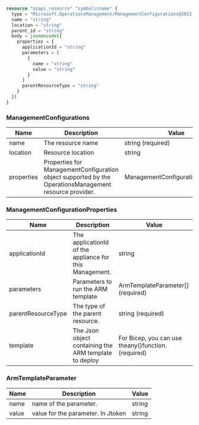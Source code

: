 ```terraform
resource "azapi_resource" "symbolicname" {
  type = "Microsoft.OperationsManagement/ManagementConfigurations@2015-11-01-preview"
  name = "string"
  location = "string"
  parent_id = "string"
  body = jsonencode({
    properties = {
      applicationId = "string"
      parameters = [
        {
          name = "string"
          value = "string"
        }
      ]
      parentResourceType = "string"
    }
  })
}

```

### ManagementConfigurations

| Name | Description | Value |
|-|-|-|
| name | The resource name | string (required) |
| location | Resource location | string |
| properties | Properties for ManagementConfiguration object supported by the OperationsManagement resource provider. | ManagementConfigurationProperties |


### ManagementConfigurationProperties

| Name | Description | Value |
|-|-|-|
| applicationId | The applicationId of the appliance for this Management. | string |
| parameters | Parameters to run the ARM template | ArmTemplateParameter[] (required) |
| parentResourceType | The type of the parent resource. | string (required) |
| template | The Json object containing the ARM template to deploy | For Bicep, you can use theany()function.(required) |


### ArmTemplateParameter

| Name | Description | Value |
|-|-|-|
| name | name of the parameter. | string |
| value | value for the parameter. In Jtoken | string |


